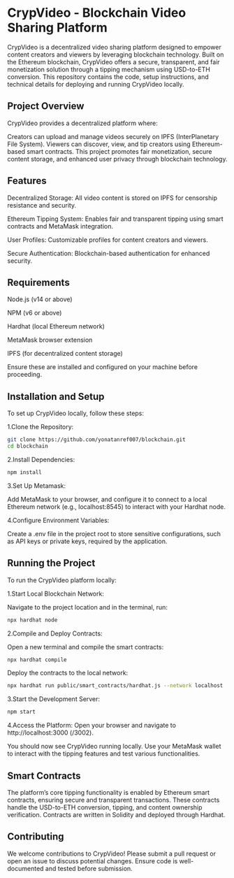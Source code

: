 # CrypVideo - Blockchain Video Sharing Platform

CrypVideo is a decentralized video sharing platform designed to empower content creators and viewers by leveraging blockchain technology. Built on the Ethereum blockchain, CrypVideo offers a secure, transparent, and fair monetization solution through a tipping mechanism using USD-to-ETH conversion. This repository contains the code, setup instructions, and technical details for deploying and running CrypVideo locally.

## Project Overview

CrypVideo provides a decentralized platform where:

Creators can upload and manage videos securely on IPFS (InterPlanetary File System).
Viewers can discover, view, and tip creators using Ethereum-based smart contracts.
This project promotes fair monetization, secure content storage, and enhanced user privacy through blockchain technology.

## Features

Decentralized Storage: All video content is stored on IPFS for censorship resistance and security.

Ethereum Tipping System: Enables fair and transparent tipping using smart contracts and MetaMask integration.

User Profiles: Customizable profiles for content creators and viewers.

Secure Authentication: Blockchain-based authentication for enhanced security.

## Requirements

Node.js (v14 or above)

NPM (v6 or above)

Hardhat (local Ethereum network)

MetaMask browser extension

IPFS (for decentralized content storage)

Ensure these are installed and configured on your machine before proceeding.

## Installation and Setup
To set up CrypVideo locally, follow these steps:

1.Clone the Repository:

```bash
git clone https://github.com/yonatanref007/blockchain.git
cd blockchain
```

2.Install Dependencies:

```bash
npm install
```
3.Set Up Metamask:

Add MetaMask to your browser, and configure it to connect to a local Ethereum network (e.g., localhost:8545) to interact with your Hardhat node.

4.Configure Environment Variables:

Create a .env file in the project root to store sensitive configurations, such as API keys or private keys, required by the application.

## Running the Project
To run the CrypVideo platform locally:

1.Start Local Blockchain Network:

Navigate to the project location and in the terminal, run:
```bash
npx hardhat node
```
2.Compile and Deploy Contracts:

Open a new terminal and compile the smart contracts:
```bash
npx hardhat compile
```
Deploy the contracts to the local network:
```bash
npx hardhat run public/smart_contracts/hardhat.js --network localhost
```
3.Start the Development Server:
```bash
npm start
```
4.Access the Platform:
Open your browser and navigate to http://localhost:3000 (/3002).

You should now see CrypVideo running locally. Use your MetaMask wallet to interact with the tipping features and test various functionalities.

## Smart Contracts
The platform’s core tipping functionality is enabled by Ethereum smart contracts, ensuring secure and transparent transactions. These contracts handle the USD-to-ETH conversion, tipping, and content ownership verification. Contracts are written in Solidity and deployed through Hardhat.

## Contributing

We welcome contributions to CrypVideo! Please submit a pull request or open an issue to discuss potential changes. Ensure code is well-documented and tested before submission.

